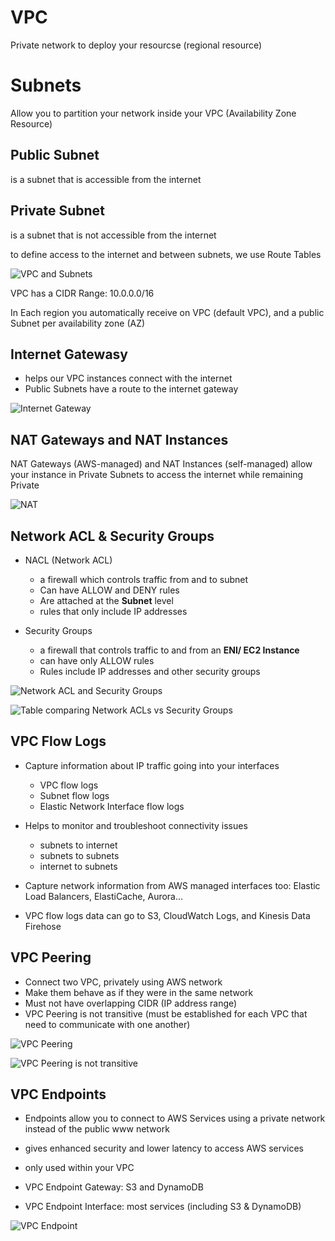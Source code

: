 # VPC

Private network to deploy your resourcse (regional resource)

# Subnets

Allow you to partition your network inside your VPC (Availability Zone Resource)

## Public Subnet

is a subnet that is accessible from the internet

## Private Subnet

is a subnet that is not accessible from the internet

to define access to the internet and between subnets, we use Route Tables

![VPC and Subnets](image.png)

VPC has a CIDR Range: 10.0.0.0/16

In Each region you automatically receive on VPC (default VPC), and a public Subnet per availability zone (AZ)

## Internet Gatewasy

- helps our VPC instances connect with the internet
- Public Subnets have a route to the internet gateway

![Internet Gateway](image-1.png)

## NAT Gateways and NAT Instances

NAT Gateways (AWS-managed) and NAT Instances (self-managed) allow your instance in Private Subnets to access the internet while remaining Private

![NAT](image-2.png)

## Network ACL & Security Groups

- NACL (Network ACL)

  - a firewall which controls traffic from and to subnet
  - Can have ALLOW and DENY rules
  - Are attached at the **Subnet** level
  - rules that only include IP addresses

- Security Groups
  - a firewall that controls traffic to and from an **ENI/ EC2 Instance**
  - can have only ALLOW rules
  - Rules include IP addresses and other security groups

![Network ACL and Security Groups](image-3.png)

![Table comparing Network ACLs vs Security Groups](image-4.png)

## VPC Flow Logs

- Capture information about IP traffic going into your interfaces
  - VPC flow logs
  - Subnet flow logs
  - Elastic Network Interface flow logs
- Helps to monitor and troubleshoot connectivity issues

  - subnets to internet
  - subnets to subnets
  - internet to subnets

- Capture network information from AWS managed interfaces too: Elastic Load Balancers, ElastiCache, Aurora...
- VPC flow logs data can go to S3, CloudWatch Logs, and Kinesis Data Firehose

## VPC Peering

- Connect two VPC, privately using AWS network
- Make them behave as if they were in the same network
- Must not have overlapping CIDR (IP address range)
- VPC Peering is not transitive (must be established for each VPC that need to communicate with one another)

![VPC Peering](image-5.png)

![VPC Peering is not transitive](image-6.png)

## VPC Endpoints

- Endpoints allow you to connect to AWS Services using a private network instead of the public www network
- gives enhanced security and lower latency to access AWS services

- only used within your VPC

- VPC Endpoint Gateway: S3 and DynamoDB
- VPC Endpoint Interface: most services (including S3 & DynamoDB)

![VPC Endpoint](image-7.png)
